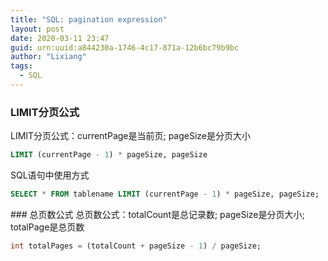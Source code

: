 ```yaml
---
title: "SQL: pagination expression"
layout: post
date: 2020-03-11 23:47
guid: urn:uuid:a844230a-1746-4c17-871a-12b6bc79b9bc
author: "Lixiang"
tags:
  - SQL
---
```


### LIMIT分页公式
LIMIT分页公式：currentPage是当前页; pageSize是分页大小

```sql
LIMIT (currentPage - 1) * pageSize, pageSize
```

SQL语句中使用方式

```sql
SELECT * FROM tablename LIMIT (currentPage - 1) * pageSize, pageSize;
```

### 总页数公式
总页数公式：totalCount是总记录数; pageSize是分页大小; totalPage是总页数

```sql
int totalPages = (totalCount + pageSize - 1) / pageSize;
```

